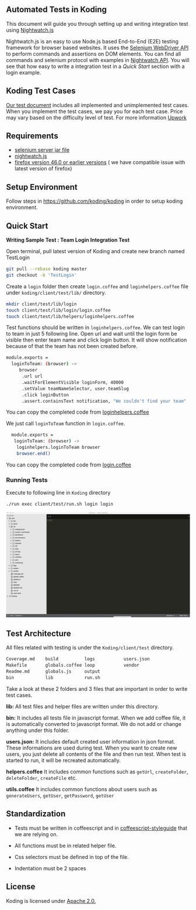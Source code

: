 
## Automated Tests in Koding
 This document will guide you through setting up and  writing integration test using [Nightwatch.js](http://nightwatchjs.org)  
 
 Nightwatch.js is an easy to use Node.js based End-to-End (E2E) testing framework for browser based websites. It uses the [Selenium WebDriver API](https://github.com/SeleniumHQ/selenium/wiki/JsonWireProtocol) to perform commands and assertions on DOM elements. You can find all commands and selenium protocol with examples in [Nightwatch API](http://nightwatchjs.org/api). You will see that how easy to write a integration test in a _Quick Start_ section with a login example.

## Koding Test Cases
[Our test document](https://docs.google.com/spreadsheets/d/1QB4uj37kH2ozwWo9KWmdndvW-LVkBhRFbSjkp6EFibE/edit) includes all implemented and unimplemented test cases. When you implement the test cases, we pay you for each test case. Price may vary based on the difficulty level of test. For more information [Upwork](https://www.upwork.com/)

## Requirements
  - [selenium server jar file](https://selenium-release.storage.googleapis.com/index.html)
  - [nightwatch.js](http://nightwatchjs.org)
  - [firefox version 46.0 or earlier versions](https://www.mozilla.org/en-US/firefox/46.0/releasenotes/) ( we have compatible issue with latest version of firefox) 

## Setup Environment
Follow steps in  https://github.com/koding/koding in order to setup koding environment.

## Quick Start
**Writing Sample Test : Team Login Integration Test**
	
  Open terminal, pull latest version of Koding and create new branch named TestLogin
  
```sh
git pull --rebase koding master 
git checkout -b 'TestLogin'
```

  Create a ```login``` folder then create ```login.coffee``` and ```loginhelpers.coffee``` file under  ```koding/client/test/lib/``` directory.
  
```sh
mkdir client/test/lib/login
touch client/test/lib/login/login.coffee
touch client/test/lib/helpers/loginhelpers.coffee
```

Test functions should be written in ```loginhelpers.coffee```. We can test login to team in just 5 following line. Open url and wait until the login form be visible then enter team name and click login button. It will show notification because of that the team has not been created before.

```sh
module.exports =
  loginToTeam: (browser) ->
     browser
      .url url
      .waitForElementVisible loginForm, 40000
      .setValue teamNameSelector, user.teamSlug
      .click loginButton
      .assert.containsText notification, "We couldn't find your team"
```
You can copy the completed code from [loginhelpers.coffee](https://gist.github.com/ezgikaysi/981f49469b3425e6d527b6e2dc9883da)

We just call ```loginToTeam``` function in ```login.coffee```.

```sh
  module.exports =
   loginToTeam: (browser) ->
    loginhelpers.loginToTeam browser
    browser.end()
```
You can copy the completed code from [login.coffee](https://gist.github.com/ezgikaysi/59d497e077d9f1523a92fc2dd9bc133c)

### Running Tests

Execute to following line in ```Koding``` directory
```sh
./run exec client/test/run.sh login login
```

![Video Walkthrough](loginToTeam.gif)


## Test Architecture
 All files related with testing is under the ```Koding/client/test``` directory.
 ```bash
Coverage.md    build          logs           users.json
Makefile       globals.coffee loop           vendor
Readme.md      globals.js     output
bin            lib            run.sh
```
 Take a look at these 2 folders and 3 files that are important in order to write test cases.

**lib:** All test files and helper files are written under this directory.  

**bin:** It includes all tests file in javascript format. When we add coffee file, it is automatically converted to javascript format. We do not add or change anything under this folder. 

**users.json:** It includes default created user information in json format. These informations are used during test. When you want to create new users, you just delete all contents of the file and then run test. When test is started to run, it will be recreated automatically.

**helpers.coffee** It includes common functions such as ```getUrl```, ```createFolder```, ```deleteFolder```, ```createFile``` etc.

**utils.coffee** It includes common functions about users such as ``generateUsers``, ``getUser``, ``getPassword``, ``getUser``

## Standardization
* Tests must be written in coffeescript and in [coffeescript-styleguide](https://github.com/koding/styleguide-coffeescript) that we are relying on.

* All functions must be in related helper file. 

* Css selectors must be defined in top of the file.

* Indentation must be 2 spaces

## License

Koding is licensed under [Apache 2.0.](https://github.com/koding/koding/blob/master/LICENSE)
